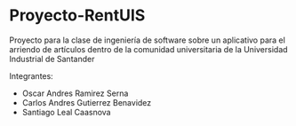 # Proyecto-RentUIS
Proyecto para la clase de ingeniería de software sobre un aplicativo para el arriendo de artículos dentro de la comunidad universitaria de la Universidad Industrial de Santander 

Integrantes:
* Oscar Andres Ramirez Serna
* Carlos Andres Gutierrez Benavidez
* Santiago Leal Caasnova
